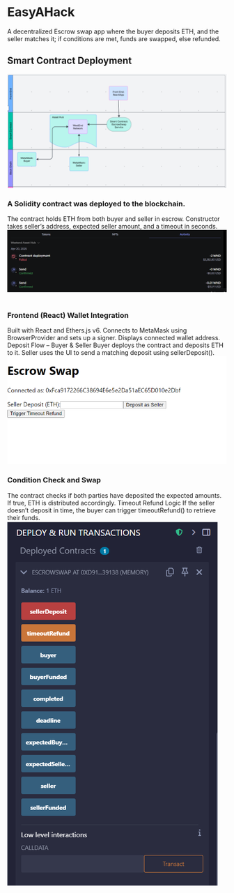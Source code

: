 # EasyAHack
A decentralized Escrow swap app where the buyer deposits ETH, and the seller matches it; if conditions are met, funds are swapped, else refunded.
 
## Smart Contract Deployment
![SwapChain](shots/Capture3.PNG)

### A Solidity contract was deployed to the blockchain.
The contract holds ETH from both buyer and seller in escrow.
Constructor takes seller’s address, expected seller amount, and a timeout in seconds. <br>
![SwapChain](shots/Capture.PNG) <br><br>


### Frontend (React) Wallet Integration
Built with React and Ethers.js v6.
Connects to MetaMask using BrowserProvider and sets up a signer.
Displays connected wallet address.
Deposit Flow – Buyer & Seller
Buyer deploys the contract and deposits ETH to it.
Seller uses the UI  to send a matching deposit using sellerDeposit().
![SwapChain](shots/Capture1.PNG)

### Condition Check and Swap
The contract checks if both parties have deposited the expected amounts.
If true, ETH is distributed accordingly.
Timeout Refund Logic
If the seller doesn’t deposit in time, the buyer can trigger timeoutRefund() to retrieve their funds.<br>
![SwapChain](shots/Capture4.PNG)

